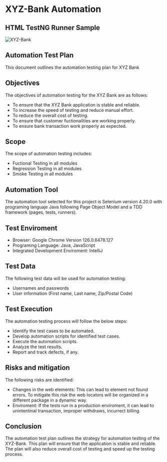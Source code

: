 # XYZ-Bank Automation
## HTML TestNG Runner Sample
![XYZ-Bank](https://github.com/user-attachments/assets/21a39d83-e69c-4024-a64d-0015924376ae)

## Automation Test Plan
This document outlines the automation testing plan for XYZ Bank

## Objectives
The objectives of automation testing for the XYZ Bank are as follows:
- To ensure that the XYZ Bank application is stable and reliable.
- To increase the speed of testing and reduce manual effort.
- To reduce the overall cost of testing.
- To ensure that customer fuctionalities are working properly.
- To ensure bank transaction work properly as expected.

## Scope
The scope of automation testing includes:
- Fuctional Testing in all modules
- Regression Testing in all modules
- Smoke Testing in all modules

## Automation Tool
The automation tool selected for this project is Selenium version 4.20.0 with programing languaje Java following Page Object Model and a TDD framework (pages, tests, runners).

## Test Enviroment
- Browser: Google Chrome Version 126.0.6478.127
- Programing Language: Java, JavaScript
- Integrated Development Enviroment: IntelliJ

## Test Data
The following test data will be used for automation testing:
- Usernames and passwords
- User information (First name, Last name, Zip/Postal Code)

## Test Execution
The automation testing process will follow the below steps:
- Identify the test cases to be automated.
- Develop automation scripts for identified test cases.
- Execute the automation scripts.
- Analyze the test results.
- Report and track defects, if any.

## Risks and mitigation
The following risks are identified:
- Changes in the web elements: This can lead to element not found errors. To mitigate this risk the web locators
will be organized in a different package in a dynamic way. 
- Enviroment: If the tests run in a production enviroment, it can lead to unintentinal transaction, improper withdraws, incurrect billing. 

## Conclusion 
The automation test plan outlines the strategy for automation testing of the XYZ-Bank. This plan will ensure that the application 
is stable and reliable. The plan will also reduce overall cost of testing and speed up the testing process. 
